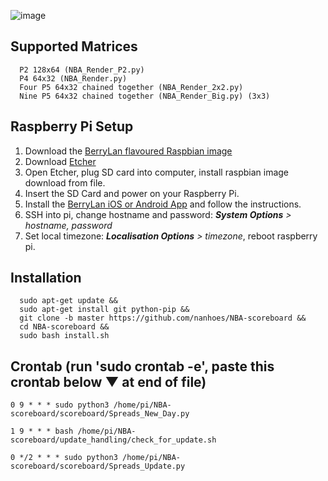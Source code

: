 ![image](https://user-images.githubusercontent.com/68497310/141670068-cf3633fb-49e6-40e7-b4aa-7bcb382c4502.jpeg)

## Supported Matrices
      P2 128x64 (NBA_Render_P2.py)
      P4 64x32 (NBA_Render.py)
      Four P5 64x32 chained together (NBA_Render_2x2.py)
      Nine P5 64x32 chained together (NBA_Render_Big.py) (3x3)

## Raspberry Pi Setup
1. Download the [BerryLan flavoured Raspbian image](https://downloads.nymea.io/images/berrylan/)
2. Download [Etcher](https://www.balena.io/etcher/)
3. Open Etcher, plug SD card into computer, install raspbian image download from file.
4. Insert the SD Card and power on your Raspberry Pi.
5. Install the [BerryLan iOS or Android App](https://berrylan.org/) and follow the instructions.
6. SSH into pi, change hostname and password: ***System Options** > hostname, password*
7. Set local timezone: ***Localisation Options** > timezone*, reboot raspberry pi.

## Installation
      sudo apt-get update &&
      sudo apt-get install git python-pip &&
      git clone -b master https://github.com/nanhoes/NBA-scoreboard &&
      cd NBA-scoreboard &&
      sudo bash install.sh

## Crontab (run 'sudo crontab -e', paste this crontab below ▼ at end of file)

    0 9 * * * sudo python3 /home/pi/NBA-scoreboard/scoreboard/Spreads_New_Day.py

    1 9 * * * bash /home/pi/NBA-scoreboard/update_handling/check_for_update.sh

    0 */2 * * * sudo python3 /home/pi/NBA-scoreboard/scoreboard/Spreads_Update.py
